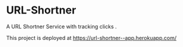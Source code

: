 # URL-Shortner
A URL Shortner Service with tracking clicks .

This project is deployed at https://url-shortner--app.herokuapp.com/
